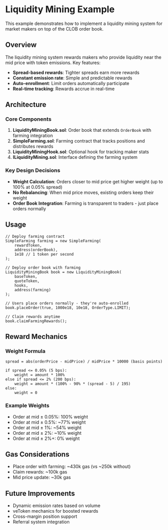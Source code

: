 # Liquidity Mining Example

This example demonstrates how to implement a liquidity mining system for market makers on top of the CLOB order book.

## Overview

The liquidity mining system rewards makers who provide liquidity near the mid price with token emissions. Key features:

- **Spread-based rewards**: Tighter spreads earn more rewards
- **Constant emission rate**: Simple and predictable rewards
- **Auto-enrollment**: Limit orders automatically participate
- **Real-time tracking**: Rewards accrue in real-time

## Architecture

### Core Components

1. **LiquidityMiningBook.sol**: Order book that extends `OrderBook` with farming integration
2. **SimpleFarming.sol**: Farming contract that tracks positions and distributes rewards
3. **LiquidityMiningHook.sol**: Optional hook for tracking maker stats
4. **ILiquidityMining.sol**: Interface defining the farming system

### Key Design Decisions

- **Weight Calculation**: Orders closer to mid price get higher weight (up to 100% at 0.05% spread)
- **No Rebalancing**: When mid price moves, existing orders keep their weight
- **Order Book Integration**: Farming is transparent to traders - just place orders normally

## Usage

```solidity
// Deploy farming contract
SimpleFarming farming = new SimpleFarming(
    rewardToken,
    address(orderBook),
    1e18 // 1 token per second
);

// Deploy order book with farming
LiquidityMiningBook book = new LiquidityMiningBook(
    baseToken,
    quoteToken,
    hooks,
    address(farming)
);

// Users place orders normally - they're auto-enrolled
book.placeOrder(true, 1000e18, 10e18, OrderType.LIMIT);

// Claim rewards anytime
book.claimFarmingRewards();
```

## Reward Mechanics

### Weight Formula

```
spread = abs(orderPrice - midPrice) / midPrice * 10000 (basis points)

if spread <= 0.05% (5 bps):
    weight = amount * 100%
else if spread <= 2% (200 bps):
    weight = amount * (100% - 90% * (spread - 5) / 195)
else:
    weight = 0
```

### Example Weights

- Order at mid ± 0.05%: 100% weight
- Order at mid ± 0.5%: ~77% weight  
- Order at mid ± 1%: ~54% weight
- Order at mid ± 2%: ~10% weight
- Order at mid ± 2%+: 0% weight

## Gas Considerations

- Place order with farming: ~430k gas (vs ~250k without)
- Claim rewards: ~100k gas
- Mid price update: ~30k gas

## Future Improvements

- Dynamic emission rates based on volume
- veToken mechanics for boosted rewards
- Cross-margin position support
- Referral system integration